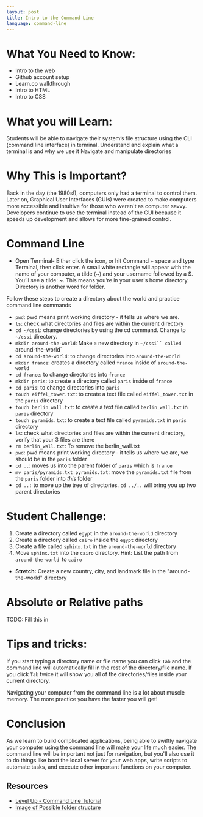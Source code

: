 ```yaml
---
layout: post
title: Intro to the Command Line
language: command-line
---
```


# What You Need to Know:
+ Intro to the web
+ Github account setup
+ Learn.co walkthrough
+ Intro to HTML
+ Intro to CSS

#  What you will Learn:
Students will be able to navigate their system’s file structure using the CLI (command line interface) in terminal.
Understand and explain what a terminal is and why we use it
Navigate and manipulate directories

# Why This is Important?
Back in the day (the 1980s!), computers only had a terminal to control them. Later on, Graphical User Interfaces (GUIs) were created to make computers more accessible and intuitive for those who weren't as computer savvy. Developers continue to use the terminal instead of the GUI because it speeds up development and allows for more fine-grained control.

# Command Line
* Open Terminal- Either click the icon, or hit Command + space and type Terminal, then click enter. A small white rectangle will appear with the name of your computer, a tilde (~) and your username followed by a $.
You’ll see a tilde: ~. This means you’re in your user's home directory. Directory is another word for folder.

Follow these steps to create a directory about the world and practice command line commands

* `pwd`: pwd means print working directory - it tells us where we are.
* `ls`: check what directories and files are within the current directory
* `cd ~/cssi`: change directories by using the cd command. Change to `~/cssi` directory.
* `mkdir around-the-world`: Make a new directory in `~/cssi`` called `around-the-world`
* `cd around-the-world`: to change directories into `around-the-world`
* `mkdir france`: creates a directory called `france` inside of `around-the-world`
* `cd france`: to change directories into `france`
* `mkdir paris`: to create a directory called `paris` inside of `france`
* `cd paris`: to change directories into `paris`
* `touch eiffel_tower.txt`: to create a text file called `eiffel_tower.txt` in the `paris` directory
* `touch berlin_wall.txt`: to create a text file called `berlin_wall.txt` in `paris` directory
* `touch pyramids.txt`: to create a text file called `pyramids.txt` in `paris` directory
* `ls`: check what directories and files are within the current directory, verify that your 3 files are there
* `rm berlin_wall.txt`: To remove the berlin_wall.txt
* `pwd`: pwd means print working directory - it tells us where we are, we should be in the `paris` folder
* `cd ..`: moves us into the parent folder of `paris` which is `france`
* `mv paris/pyramids.txt pyramids.txt`: move the `pyramids.txt` file from the `paris` folder into *this* folder
* `cd ..:` to move up the tree of directories. `cd ../..` will bring you up two parent directories

# Student Challenge:

1. Create a directory called `egypt` in the `around-the-world` directory
2. Create a directory called `cairo` inside the `egypt` directory
3. Create a file called `sphinx.txt` in the `around-the-world` directory
4. Move `sphinx.txt` into the `cairo` directory. Hint: List the path from `around-the-world `to `cairo`
+ **Stretch:** Create a new country, city, and landmark file in the "around-the-world" directory

# Absolute or Relative paths
TODO: Fill this in


# Tips and tricks:
 If you start typing a directory name or file name you can click `Tab` and the command line will automatically fill in the rest of the directory/file name. If you click `Tab` twice it will show you all of the directories/files inside your current directory.

 Navigating your computer from the command line is a lot about muscle memory. The more practice you have the faster you will get!

# Conclusion
As we learn to build complicated applications, being able to swiftly navigate your computer using the command line will make your life much easier. The command line will be important not just for navigation, but you'll also use it to do things like boot the local server for your web apps, write scripts to automate tasks, and execute other important functions on your computer.

##  Resources
* [Level Up - Command Line Tutorial](http://leveluptuts.com/tutorials/command-line-basics)
* [Image of Possible folder structure](http://i.imgur.com/ViRtnaF.png)
